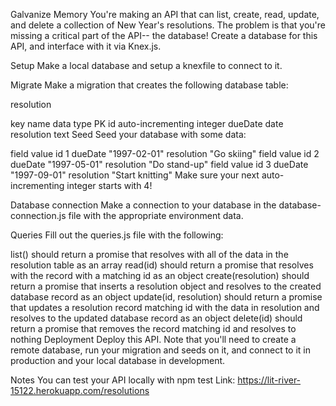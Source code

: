 Galvanize Memory
You're making an API that can list, create, read, update, and delete a collection of New Year's resolutions. The problem is that you're missing a critical part of the API-- the database! Create a database for this API, and interface with it via Knex.js.

Setup
Make a local database and setup a knexfile to connect to it.

Migrate
Make a migration that creates the following database table:

resolution

key	name	data type
PK	id	auto-incrementing integer
dueDate	date
resolution	text
Seed
Seed your database with some data:

field	value
id	1
dueDate	"1997-02-01"
resolution	"Go skiing"
field	value
id	2
dueDate	"1997-05-01"
resolution	"Do stand-up"
field	value
id	3
dueDate	"1997-09-01"
resolution	"Start knitting"
Make sure your next auto-incrementing integer starts with 4!

Database connection
Make a connection to your database in the database-connection.js file with the appropriate environment data.

Queries
Fill out the queries.js file with the following:

list() should return a promise that resolves with all of the data in the resolution table as an array
read(id) should return a promise that resolves with the record with a matching id as an object
create(resolution) should return a promise that inserts a resolution object and resolves to the created database record as an object
update(id, resolution) should return a promise that updates a resolution record matching id with the data in resolution and resolves to the updated database record as an object
delete(id) should return a promise that removes the record matching id and resolves to nothing
Deployment
Deploy this API. Note that you'll need to create a remote database, run your migration and seeds on it, and connect to it in production and your local database in development.

Notes
You can test your API locally with npm test
Link: https://lit-river-15122.herokuapp.com/resolutions
